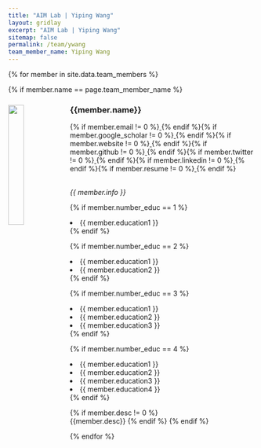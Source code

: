 ```yaml
---
title: "AIM Lab | Yiping Wang"
layout: gridlay
excerpt: "AIM Lab | Yiping Wang"
sitemap: false
permalink: /team/ywang
team_member_name: Yiping Wang
---
```


{% for member in site.data.team_members %}

{% if member.name == page.team_member_name %}

<div>
 <img src="{{ site.url }}{{ site.baseurl }}/assets/teampic/{{ member.photo }}" class="img-responsive" width="25%" style="float: left" />
<h3>{{member.name}}</h3>

{% if member.email != 0 %}<a href="{{ member.email }}"> <i class="far fa-envelope" style="color:#FF330D; font-size:24px;"></i></a>{% endif %}{% if member.google_scholar != 0 %}<a href="{{ member.google_scholar }}/"> <i class="ai ai-google-scholar ai-3x" style="color:#FF330D; font-size:24px;"></i></a>{% endif %}{% if member.website != 0 %}<a href="{{ member.website }}/"> <i class="fas fa-link" style="color:#FF330D; font-size:24px;"></i></a>{% endif %}{% if member.github != 0 %}<a href="{{ member.github }}/"> <i class="fab fa-github-alt" style="color:#FF330D; font-size:24px;"></i></a>{% endif %}{% if member.twitter != 0 %}<a href="{{ member.twitter }}/"> <i class="fa fa-twitter" style="color:#FF330D; font-size:24px;"></i></a>{% endif %}{% if member.linkedin != 0 %}<a href="{{ member.linkedin }}/"> <i class="fab fa-linkedin-in" style="color:#FF330D; font-size:24px;"></i></a>{% endif %}{% if member.resume != 0 %}<a href="{{ member.resume }}"> <i class="fa fa-book fa-fw" style="color:#FF330D; font-size:24px;"></i></a>{% endif %}

<br/><i>{{ member.info }}<br/></i>

{% if member.number_educ == 1 %}
<li> {{ member.education1 }} </li>
{% endif %}

{% if member.number_educ == 2 %}
<li> {{ member.education1 }} </li>
<li> {{ member.education2 }} </li>
{% endif %}

{% if member.number_educ == 3 %}
<li> {{ member.education1 }} </li>
<li> {{ member.education2 }} </li>
<li> {{ member.education3 }} </li>
{% endif %}

{% if member.number_educ == 4 %}
<li> {{ member.education1 }} </li>
<li> {{ member.education2 }} </li>
<li> {{ member.education3 }} </li>
<li> {{ member.education4 }} </li>
{% endif %}
</div>

{% if member.desc != 0 %}
<br/>
{{member.desc}}
{% endif %}
{% endif %}

{% endfor %}
